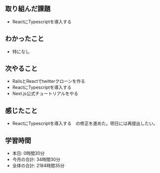 ## 取り組んだ課題
- ReactにTypescriptを導入する
## わかったこと
- 特になし
## 次やること
- RailsとReactでtwitterクローンを作る
- ReactにTypescriptを導入する
- Next.js公式チュートリアルをやる
## 感じたこと
- ReactにTypescriptを導入する　の修正を進めた。明日には再提出したい。
## 学習時間
- 本日: 0時間30分
- 今月の合計: 34時間30分
- 全体の合計: 2184時間35分

